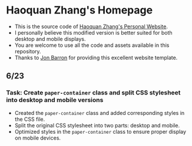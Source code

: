 # Haoquan Zhang's Homepage

* This is the source code of [Haoquan Zhang&#39;s Personal Website](https://haoquanzhang.github.io/).
* I personally believe this modified version is better suited for both desktop and mobile displays.
* You are welcome to use all the code and assets available in this repository.
* Thanks to [Jon Barron](https://jonbarron.info/) for providing this excellent website template.

## 6/23

### Task: Create `paper-container` class and split CSS stylesheet into desktop and mobile versions

* Created the `paper-container` class and added corresponding styles in the CSS file.
* Split the original CSS stylesheet into two parts: desktop and mobile.
* Optimized styles in the `paper-container` class to ensure proper display on mobile devices.
